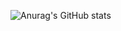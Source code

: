 ![Anurag's GitHub stats](https://github-readme-stats.vercel.app/api?username=sheetung&show_icons=true&theme=dracula)